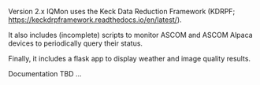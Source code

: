 Version 2.x IQMon uses the Keck Data Reduction Framework (KDRPF; https://keckdrpframework.readthedocs.io/en/latest/).

It also includes (incomplete) scripts to monitor ASCOM and ASCOM Alpaca devices to periodically query their status.

Finally, it includes a flask app to display weather and image quality results.

Documentation TBD ...
